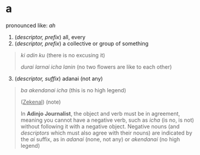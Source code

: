 # a

pronounced like: _ah_

1. (_descriptor, prefix_) all, every
2. (_descriptor, prefix_) a collective or group of something

> _ki adin ku_ (there is no excusing it)
>
> _durai larnai icha lanin_ (no two flowers are like to each other)

3. (_descriptor, suffix_) adanai (not any)

> _ba akendanai icha_ (this is no high legend)
>
> (<u>Zekenal</u>) (note)
>
> In **Adinjo Journalist**, the object and verb must be in agreement, meaning you cannot have a negative verb, such as _icha_ (is no, is not) without following it with a negative object. Negative nouns (and _descriptors_ which must also agree with their nouns) are indicated by the _ai_ suffix, as in _adanai_ (none, not any) or _akendanai_ (no high legend)
